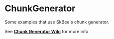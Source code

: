 # ChunkGenerator
Some examples that use SkBee's chunk generator.

See [**Chunk Generator Wiki**](https://github.com/ShaneBeee/SkBee/wiki/Chunk-Generator) for more info
